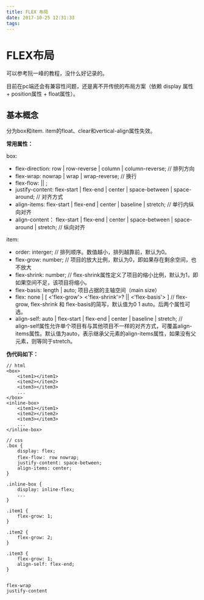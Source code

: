 ```yaml
---
title: FLEX 布局
date: 2017-10-25 12:31:33
tags:
---
```


# FLEX布局

可以参考阮一峰的教程，没什么好记录的。

目前在pc端还会有兼容性问题，还是离不开传统的布局方案（依赖 display 属性 + position属性 + float属性）。

## 基本概念

分为box和item. 
item的float、clear和vertical-align属性失效。

**常用属性：**

box:

- flex-direction: row | row-reverse | column | column-reverse; // 排列方向
- flex-wrap: nowrap | wrap | wrap-reverse; // 换行
- flex-flow: <flex-direction> || <flex-wrap>;
- justify-content: flex-start | flex-end | center | space-between | space-around; // 对齐方式
- align-items:  flex-start | flex-end | center | baseline | stretch; // 单行内纵向对齐
- align-content： flex-start | flex-end | center | space-between | space-around | stretch; // 纵向对齐

item:

- order: interger; // 排列顺序。数值越小，排列越靠前，默认为0。
- flex-grow: number; // 项目的放大比例，默认为0，即如果存在剩余空间，也不放大
- flex-shrink: number; // flex-shrink属性定义了项目的缩小比例，默认为1，即如果空间不足，该项目将缩小。
- flex-basis: length | auto; 项目占据的主轴空间（main size）
- flex: none | [ <'flex-grow'> <'flex-shrink'>? || <'flex-basis'> ] // flex-grow, flex-shrink 和 flex-basis的简写，默认值为0 1 auto。后两个属性可选。
- align-self: auto | flex-start | flex-end | center | baseline | stretch; // align-self属性允许单个项目有与其他项目不一样的对齐方式，可覆盖align-items属性。默认值为auto，表示继承父元素的align-items属性，如果没有父元素，则等同于stretch。

**伪代码如下：**

	// html
	<box>
		<item1></item1>
		<item2></item2>
		<item3></item3>
		...
	</box>
	<inline-box>
		<item1></item1>
		<item2></item2>
		<item3></item3>
		...		
	</inline-box>
	
	// css
	.box {
		display: flex;
		flex-flow： row nowrap;
		justify-content: space-between;
		align-items: center;
	}
	
	.inline-box {
		display: inline-flex;
		...
	}
	
	.item1 {
		flex-grow: 1;
	}
	
	.item2 {
		flex-grow: 2;
	}
	
	.item3 {
		flex-grow: 1;
		align-self: flex-end;
	}
	

	flex-wrap
	justify-content